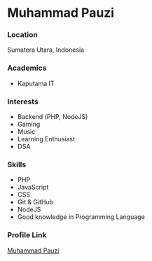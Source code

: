 # Muhammad Pauzi

### Location

Sumatera Utara, Indonesia

### Academics

- Kaputama IT

### Interests

- Backend (PHP, NodeJS)
- Gaming
- Music
- Learning Enthusiast
- DSA

### Skills

- PHP
- JavaScript
- CSS
- Git & GitHub
- NodeJS
- Good knowledge in Programming Language

### Profile Link

[Muhammad Pauzi](https://github.com/muhammadpauzi)
